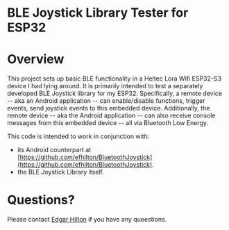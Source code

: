 # BLE Joystick Library Tester for ESP32

# Overview

This project sets up basic BLE functionality in a Heltec Lora Wifi ESP32-S3 device I had lying around. It is primarily intended to
test a separately developed BLE Joystick library for my ESP32. Specifically, a remote device -- aka an Android application -- can enable/disable functions, trigger events, send joystick
events to this embedded device.  Additionally, the remote device -- aka the Android application -- can also receive console messages from this embedded device -- all via Bluetooth Low Energy.

This code is intended to work in conjunction with:
- its Android counterpart
at [https://github.com/efhilton/BluetoothJoystick](https://github.com/efhilton/BluetoothJoystick).
- the BLE Joystick Library itself.

# Questions?

Please contact [Edgar Hilton](mailto://edgar.hilton@gmail.com) if you have any queestions.
